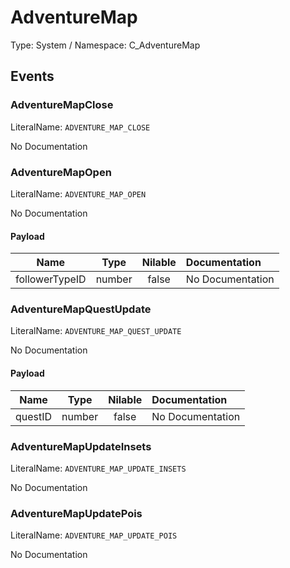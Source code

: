 # AdventureMap

Type: System / Namespace: C_AdventureMap

## Events

### AdventureMapClose
LiteralName: `ADVENTURE_MAP_CLOSE`

No Documentation

### AdventureMapOpen
LiteralName: `ADVENTURE_MAP_OPEN`

No Documentation

#### Payload
|Name|Type|Nilable|Documentation|
|:---:|:---:|:---:|:---|
|followerTypeID|number|false|No Documentation|
### AdventureMapQuestUpdate
LiteralName: `ADVENTURE_MAP_QUEST_UPDATE`

No Documentation

#### Payload
|Name|Type|Nilable|Documentation|
|:---:|:---:|:---:|:---|
|questID|number|false|No Documentation|
### AdventureMapUpdateInsets
LiteralName: `ADVENTURE_MAP_UPDATE_INSETS`

No Documentation

### AdventureMapUpdatePois
LiteralName: `ADVENTURE_MAP_UPDATE_POIS`

No Documentation
